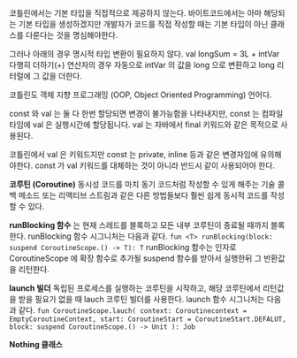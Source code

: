 코틀린에서는 기본 타입을 직접적으로 제공하지 않는다. 바이트코드에서는 아마 해당되는 기본 타입을 생성하겠지만 개발자가 코드를 직접 작성할 때는 기본 타입이 아닌 클래스를 다룬다는 것을 명심해야한다. 

그러나 아래의 경우 명시적 타입 변환이 필요하지 않다.
val longSum = 3L + intVar
다행히 더하기(+) 연산자의 경우 자동으로 intVar 의 값을 long 으로 변환하고 long 리터럴에 그 값을 더한다.

코틀린도 객체 지향 프로그래밍 (OOP, Object Oriented Programming) 언어다. 

const 와 val 는 
둘 다 한번 할당되면 변경이 불가능함을 나타내지만,
const 는 컴파일 타임에 val 은 실행시간에 할당됩니다.
val 는 자바에서 final 키워드와 같은 목적으로 사용된다. 

코틀린에서 val 은 키워드지만 const 는 private, inline 등과 같은 변경자임에 유의해야한다. const 가 val 키워드를 대체하는 것이 아니라 반드시 같이 사용되어야 한다.

**코루틴 (Coroutine)**
동시성 코드를 마치 동기 코드처럼 작성할 수 있게 해주는 기술
콜백 메소드 또는 리액티브 스트림과 같은 다른 방법들보다 훨씬 쉽게 동시적 코드를 작성할 수 있다. 

**runBlocking 함수** 는 현재 스레드를 블록하고 모든 내부 코루틴이 종료될 때까지 블록한다. runBlocking 함수 시그니처는 다음과 같다.
``
fun <T> runBlocking(block: suspend CoroutineScope.() -> T): T
``
runBlocking 함수는 인자로 CoroutineScope 에 확장 함수로 추가될 suspend 함수를 받아서 실행한뒤 그 반환값을 리턴한다.

**launch 빌더**
독립된 프로세스를 실행하는 코루틴을 시작하고, 해당 코루틴에서 리턴값을 받을 필요가 없을 때 lauch 코루틴 빌더를 사용한다. 
launch 함수 시그니처는 다음과 같다.
``
fun CoroutineScope.lauch(
	context: Coroutinecontext = EmptyCoroutineContext,
	start: CoroutineStart = CoroutineStart.DEFALUT,
	block: suspend CoroutineScope.() -> Unit
): Job
``

**Nothing 클래스**


<!--stackedit_data:
eyJoaXN0b3J5IjpbLTEwNTkyODczMzYsMTI0NDIxMTk1LDY5NT
Q0MTgxMiwtMTkxNzcwOTk5NiwtMTEzOTY3NTM0NSwtMTQ4MDE3
MDk2NywxOTE3NTU0MDMzLC0xNjQ2MDcwNjkzLDIwODE3ODE3OT
IsMTcxNjQ5Njc4Ml19
-->